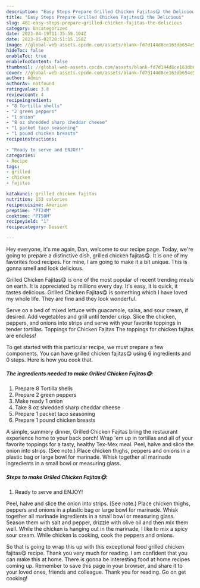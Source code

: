 ```yaml
---
description: "Easy Steps Prepare Grilled Chicken Fajitas😋 the Delicious"
title: "Easy Steps Prepare Grilled Chicken Fajitas😋 the Delicious"
slug: 481-easy-steps-prepare-grilled-chicken-fajitas-the-delicious
category: Uncategorized
date: 2023-04-19T11:35:58.104Z
date: 2023-05-02T20:51:15.158Z
image: //global-web-assets.cpcdn.com/assets/blank-fd7d144d8ce163db654e5a02c40b08a2775adb7897d16e4062681dc7e1b2800f.png
hideToc: false
enableToc: true
enableTocContent: false
thumbnail: //global-web-assets.cpcdn.com/assets/blank-fd7d144d8ce163db654e5a02c40b08a2775adb7897d16e4062681dc7e1b2800f.png
cover: //global-web-assets.cpcdn.com/assets/blank-fd7d144d8ce163db654e5a02c40b08a2775adb7897d16e4062681dc7e1b2800f.png
author: Admin
authorAv: notfound
ratingvalue: 3.8
reviewcount: 4
recipeingredient:
- "8 Tortilla shells"
- "2 green peppers"
- "1 onion"
- "8 oz shredded sharp cheddar cheese"
- "1 packet taco seasoning"
- "1 pound chicken breasts"
recipeinstructions:

- "Ready to serve and ENJOY!"
categories:
- Recipe
tags:
- grilled
- chicken
- fajitas

katakunci: grilled chicken fajitas 
nutrition: 153 calories
recipecuisine: American
preptime: "PT24M"
cooktime: "PT50M"
recipeyield: "1"
recipecategory: Dessert

---
```



Hey everyone, it's me again, Dan, welcome to our recipe page. Today, we're going to prepare a distinctive dish, grilled chicken fajitas😋. It is one of my favorites food recipes. For mine, I am going to make it a bit unique. This is gonna smell and look delicious.

Grilled Chicken Fajitas😋 is one of the most popular of recent trending meals on earth. It is appreciated by millions every day. It's easy, it is quick, it tastes delicious. Grilled Chicken Fajitas😋 is something which I have loved my whole life. They are fine and they look wonderful.

Serve on a bed of mixed lettuce with guacamole, salsa, and sour cream, if desired. Add vegetables and grill until tender crisp. Slice the chicken, peppers, and onions into strips and serve with your favorite toppings in tender tortillas. Toppings for Chicken Fajitas The toppings for chicken fajitas are endless!


To get started with this particular recipe, we must prepare a few components. You can have grilled chicken fajitas😋 using 6 ingredients and 0 steps. Here is how you cook that.

<!--inarticleads1-->

##### The ingredients needed to make Grilled Chicken Fajitas😋:

1. Prepare 8 Tortilla shells
1. Prepare 2 green peppers
1. Make ready 1 onion
1. Take 8 oz shredded sharp cheddar cheese
1. Prepare 1 packet taco seasoning
1. Prepare 1 pound chicken breasts


A simple, summery dinner, Grilled Chicken Fajitas bring the restaurant experience home to your back porch! Wrap &#39;em up in tortillas and all of your favorite toppings for a tasty, healthy Tex-Mex meal. Peel, halve and slice the onion into strips. (See note.) Place chicken thighs, peppers and onions in a plastic bag or large bowl for marinade. Whisk together all marinade ingredients in a small bowl or measuring glass. 

<!--inarticleads2-->

##### Steps to make Grilled Chicken Fajitas😋:


1. Ready to serve and ENJOY!

Peel, halve and slice the onion into strips. (See note.) Place chicken thighs, peppers and onions in a plastic bag or large bowl for marinade. Whisk together all marinade ingredients in a small bowl or measuring glass. Season them with salt and pepper, drizzle with olive oil and then mix them well. While the chicken is hanging out in the marinade, I like to mix a spicy sour cream. While chicken is cooking, cook the peppers and onions. 

So that is going to wrap this up with this exceptional food grilled chicken fajitas😋 recipe. Thank you very much for reading. I am confident that you can make this at home. There is gonna be interesting food at home recipes coming up. Remember to save this page in your browser, and share it to your loved ones, friends and colleague. Thank you for reading. Go on get cooking!
